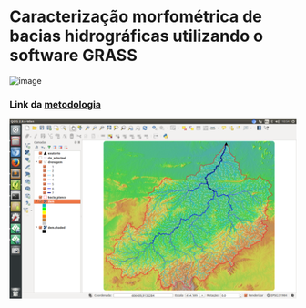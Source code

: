 # Caracterização morfométrica de bacias hidrográficas utilizando o software GRASS

![image](http://grassmac.wdfiles.com/local--files/start/startup_banner.png)

### Link da [metodologia][1]

![image](metodologia/img/20.png)

[1]:metodologia/metodologia.md
